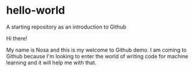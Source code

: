 # hello-world
A starting repository as an introduction to Github

Hi there!

My name is Nosa and this is my welcome to Github demo. I am coming to Github because I'm looking to enter the world of writing code for machine learning and it will help me with that.
